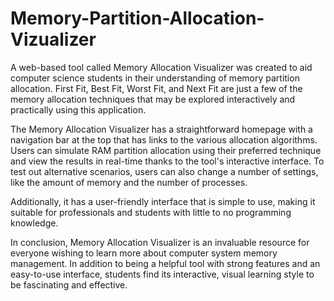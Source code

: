 # Memory-Partition-Allocation-Vizualizer

A web-based tool called Memory Allocation Visualizer was created to aid computer science students in their understanding of memory partition allocation. First Fit, Best Fit, Worst Fit, and Next Fit are just a few of the memory allocation techniques that may be explored interactively and practically using this application.

The Memory Allocation Visualizer has a straightforward homepage with a navigation bar at the top that has links to the various allocation algorithms. Users can simulate RAM partition allocation using their preferred technique and view the results in real-time thanks to the tool's interactive interface. To test out alternative scenarios, users can also change a number of settings, like the amount of memory and the number of processes.

Additionally, it has a user-friendly interface that is simple to use, making it suitable for professionals and students with little to no programming knowledge.

In conclusion, Memory Allocation Visualizer is an invaluable resource for everyone wishing to learn more about computer system memory management. In addition to being a helpful tool with strong features and an easy-to-use interface, students find its interactive, visual learning style to be fascinating and effective.
